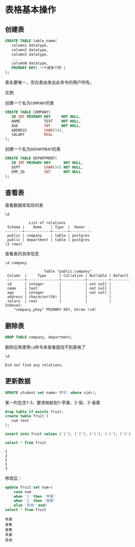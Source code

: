 # 表格基本操作

## 创建表

```sql
CREATE TABLE table_name(
   column1 datatype,
   column2 datatype,
   column3 datatype,
   .....
   columnN datatype,
   PRIMARY KEY( 一个或多个列 )
);
```

表名要唯一，空白表由发出此命令的用户所有。

实例

创建一个名为`COMPANY`的表

```sql
CREATE TABLE COMPANY(
   ID INT PRIMARY KEY     NOT NULL,
   NAME           TEXT    NOT NULL,
   AGE            INT     NOT NULL,
   ADDRESS        CHAR(50),
   SALARY         REAL
);
```

创建一个名为`DEPARTMENT`的表

```sql
CREATE TABLE DEPARTMENT(
   ID INT PRIMARY KEY      NOT NULL,
   DEPT           CHAR(50) NOT NULL,
   EMP_ID         INT      NOT NULL
);
```

## 查看表

查看数据库现存的表

```
\d
```

```
           List of relations
 Schema |    Name    | Type  |  Owner   
--------+------------+-------+----------
 public | company    | table | postgres
 public | department | table | postgres
(2 rows)
```

查看表的具体信息

```
\d company
```

```
                  Table "public.company"
 Column  |     Type      | Collation | Nullable | Default 
---------+---------------+-----------+----------+---------
 id      | integer       |           | not null | 
 name    | text          |           | not null | 
 age     | integer       |           | not null | 
 address | character(50) |           |          | 
 salary  | real          |           |          | 
Indexes:
    "company_pkey" PRIMARY KEY, btree (id)

```

## 删除表

```sql
DROP TABLE company, department;
```

删除后再使用`\d`命令来查看就找不到表格了

```sql
\d
```

```
Did not find any relations.
```

## 更新数据

```sql
UPDATE student set name='李华' where sid=1;
```

某一列包含1-3，要求映射到1-苹果、2-梨、3-香蕉

```sql
drop table if exists fruit;
create table fruit (
   num text
);

insert into fruit values ('1'), ('2'), ('2'), ('1'), ('3')

select * from fruit
```

```
1
2
2
1
3
```

修改后：

```sql
update fruit set num=(
    case num 
    when '1' then '苹果' 
    when '2' then '香蕉'
    else '其他' end)
select * from fruit
```

```
苹果
香蕉
香蕉
苹果
其他
```

